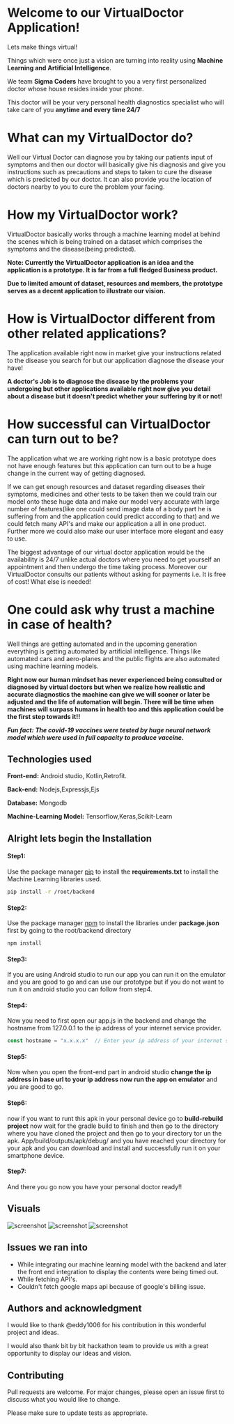 # Welcome to our VirtualDoctor Application!

Lets make things virtual!

Things which were once just a vision are turning into reality using **Machine Learning and Artificial Intelligence**.

We team **Sigma Coders** have brought to you a very first personalized doctor whose house resides inside your phone.

This doctor will be your very personal health diagnostics specialist who will take care of you **anytime and every time 24/7**

# What can my VirtualDoctor do?
Well our Virtual Doctor can diagnose you by taking our patients input of symptoms and then our doctor will basically give his diagnosis and give you instructions such as precautions and steps to taken to cure the disease which is predicted by our doctor. It can also provide you the location of doctors nearby to you to cure the problem your facing.

# How my VirtualDoctor work?
VirtualDoctor basically works through a machine learning model at behind the scenes which is being trained on a dataset which comprises the symptoms and the disease(being predicted).

**Note: Currently the VirtualDoctor application is an idea and the application is a prototype. It is far from a full fledged Business product.**

**Due to limited amount of dataset, resources and members, the prototype serves as a decent application to illustrate our vision.**  

# How is VirtualDoctor different from other  related applications?
The application available right now in market give your instructions related to the disease you search for but our application diagnose the disease your have!

**A doctor's Job is to diagnose the disease by the problems your undergoing but other applications available right now give you detail about a disease but it doesn't predict whether your suffering by it or not!**

# How successful can VirtualDoctor can turn out to be?
The application what we are working right now is a basic prototype does not have enough features but this application can turn out to be a huge change in the current way of getting diagnosed.

If we can get enough resources and dataset regarding diseases their symptoms, medicines and other tests to be taken then we could train our model onto these huge data and make our model very accurate with large number of features(like one could send image data of a body part he is suffering from and the application could predict according to that) and we could fetch many API's and make our application a all in one product. Further more we could also make our user interface more elegant and easy to use.

The biggest advantage of our virtual doctor application would be the availability is 24/7 unlike actual doctors where you need to get yourself an appointment and then undergo the time taking process. Moreover our VirtualDoctor consults our patients without asking for payments i.e. It is free of cost! What else is needed!

# One could ask why trust a machine in case of health?
Well things are getting automated and in the upcoming generation everything is getting automated by artificial intelligence.
Things like automated cars and aero-planes and the public flights are also automated using machine learning models.

**Right now our human mindset has never experienced being consulted or diagnosed by virtual doctors but when we realize how realistic and accurate diagnostics the machine can give we will sooner or later be adjusted and the life of automation will begin. There will be time when machines will surpass humans in health too and this application could be the first step towards it!!**

***Fun fact: The covid-19 vaccines were tested by huge neural network model which were used in full capacity to produce vaccine.***
## Technologies used
**Front-end:** Android studio, Kotlin,Retrofit.

**Back-end:** Nodejs,Expressjs,Ejs

**Database:** Mongodb

**Machine-Learning Model:** Tensorflow,Keras,Scikit-Learn

## Alright lets begin the Installation
#### Step1:
Use the package manager [pip](https://pip.pypa.io/en/stable/) to install the **requirements.txt** to install the Machine Learning libraries used.

```bash
pip install -r /root/backend
```

#### Step2:

Use the package manager [npm](https://docs.npmjs.com/downloading-and-installing-node-js-and-npm) to install the libraries under **package.json** first by going to the root/backend directory
```bash
npm install
```
#### Step3:
If you are using Android studio to run our app you can run it on the emulator and you are good to go and can use our prototype but if you do not want to run it on android studio you can follow from step4.

#### Step4:

Now you need to first open our app.js in the backend and change the hostname from 127.0.0.1 to the ip address of your internet service provider.
```javascript
const hostname = "x.x.x.x"  // Enter your ip address of your internet service provider here
```
#### Step5:
Now when you open the front-end part in android studio **change the ip address in base url to your ip address now run the app on emulator** and you are good to go.

#### Step6:
now if you want to runt this apk in your personal device go to **build-rebuild project** now wait for the gradle build to finish and then go to the directory where you have cloned the project and then go to your directory tor un the apk. App/build/outputs/apk/debug/ and you have reached your directory for your apk and you can download and install and successfully run it on your smartphone device.

#### Step7:
And there you go now you have your personal doctor ready!!
## Visuals
![screenshot](https://github.com/architjain2002/Hackathon-project/tree/master/Visuals/Screenshot_2021-10-21-03-14-41-853_com.example.hackathonapp.jpg)
![screenshot](https://github.com/architjain2002/Hackathon-project/blob/master/Visuals/Screenshot_2021-10-21-03-14-47-334_com.example.hackathonapp.jpg)
![screenshot](https://github.com/architjain2002/Hackathon-project/blob/master/Visuals/Screenshot_2021-10-21-03-15-22-526_com.example.hackathonapp.jpg)
## Issues we ran into
- While integrating our machine learning model with the backend and later the front end integration to display the contents were being timed out.
- While fetching API's.
- Couldn't fetch google maps api because of google's billing issue.
## Authors and acknowledgment
I would like to thank @eddy1006 for his contribution in this wonderful project and ideas.

I would also thank bit by bit hackathon team to provide us with a great opportunity to display our ideas and vision.
## Contributing
Pull requests are welcome. For major changes, please open an issue first to discuss what you would like to change.

Please make sure to update tests as appropriate.
